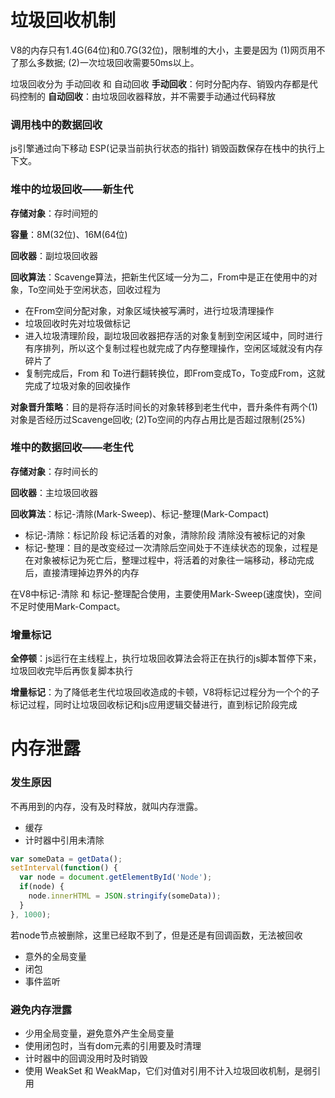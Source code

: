 # 垃圾回收机制
V8的内存只有1.4G(64位)和0.7G(32位)，限制堆的大小，主要是因为 (1)网页用不了那么多数据; (2)一次垃圾回收需要50ms以上。

垃圾回收分为 手动回收 和 自动回收
**手动回收**：何时分配内存、销毁内存都是代码控制的
**自动回收**：由垃圾回收器释放，并不需要手动通过代码释放

### 调用栈中的数据回收
js引擎通过向下移动 ESP(记录当前执行状态的指针) 销毁函数保存在栈中的执行上下文。
### 堆中的垃圾回收——新生代
**存储对象**：存时间短的

**容量**：8M(32位)、16M(64位)

**回收器**：副垃圾回收器

**回收算法**：Scavenge算法，把新生代区域一分为二，From中是正在使用中的对象，To空间处于空闲状态，回收过程为
- 在From空间分配对象，对象区域快被写满时，进行垃圾清理操作
- 垃圾回收时先对垃圾做标记
- 进入垃圾清理阶段，副垃圾回收器把存活的对象复制到空闲区域中，同时进行有序排列，所以这个复制过程也就完成了内存整理操作，空闲区域就没有内存碎片了
- 复制完成后，From 和 To进行翻转换位，即From变成To，To变成From，这就完成了垃圾对象的回收操作

**对象晋升策略**：目的是将存活时间长的对象转移到老生代中，晋升条件有两个(1)对象是否经历过Scavenge回收; (2)To空间的内存占用比是否超过限制(25%)

### 堆中的数据回收——老生代
**存储对象**：存时间长的

**回收器**：主垃圾回收器

**回收算法**：标记-清除(Mark-Sweep)、标记-整理(Mark-Compact)
- 标记-清除：标记阶段 标记活着的对象，清除阶段 清除没有被标记的对象
- 标记-整理：目的是改变经过一次清除后空间处于不连续状态的现象，过程是在对象被标记为死亡后，整理过程中，将活着的对象往一端移动，移动完成后，直接清理掉边界外的内存

在V8中标记-清除 和 标记-整理配合使用，主要使用Mark-Sweep(速度快)，空间不足时使用Mark-Compact。

### 增量标记
**全停顿**：js运行在主线程上，执行垃圾回收算法会将正在执行的js脚本暂停下来，垃圾回收完毕后再恢复脚本执行

**增量标记**：为了降低老生代垃圾回收造成的卡顿，V8将标记过程分为一个个的子标记过程，同时让垃圾回收标记和js应用逻辑交替进行，直到标记阶段完成

# 内存泄露
### 发生原因
不再用到的内存，没有及时释放，就叫内存泄露。
- 缓存
- 计时器中引用未清除

```javascript
var someData = getData();
setInterval(function() {    
  var node = document.getElementById('Node');    
  if(node) {
    node.innerHTML = JSON.stringify(someData));
  }
}, 1000);
```

若node节点被删除，这里已经取不到了，但是还是有回调函数，无法被回收
- 意外的全局变量
- 闭包
- 事件监听

### 避免内存泄露
- 少用全局变量，避免意外产生全局变量
- 使用闭包时，当有dom元素的引用要及时清理
- 计时器中的回调没用时及时销毁
- 使用 WeakSet 和 WeakMap，它们对值对引用不计入垃圾回收机制，是弱引用